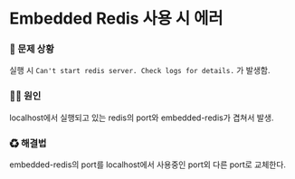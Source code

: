 # Embedded Redis 사용 시 에러

### 🐛 문제 상황

실행 시 ```Can't start redis server. Check logs for details.``` 가 발생함.

### 🏴‍☠️ 원인

localhost에서 실행되고 있는 redis의 port와 embedded-redis가 겹쳐서 발생.

### ♻ 해결법

embedded-redis의 port를 localhost에서 사용중인 port외 다른 port로 교체한다.